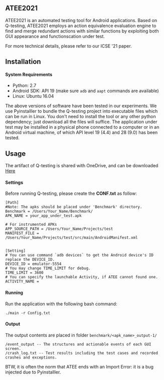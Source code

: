 ## ATEE2021

ATEE2021 is an automated testing tool for Android applications. Based on Q-testing, ATEE2021 employs an action equivalence evaluation engine to find and merge redundant actions with similar functions by exploiting both GUI appearance and functionscation under test.

For more technical details, please refer to our ICSE '21 paper.


## Installation

#### System Requirements

- Python: 2.7
- Android SDK: API 19 (make sure `adb` and `aapt` commands are available)
- Linux: Ubuntu 16.04

The above versions of software have been tested in our experiments. We use Pyinstalller to bundle the Q-testing project into executable files which can be run in Linux.  You don't need to install the tool or any other python dependency; just download all the files will suffice. The application under test may be installed in a physical phone connected to a computer or in an Android virtual machine, of which API level 19 (4.4) and 28 (9.0) has been tested.

## Usage

The artifact of Q-testing is shared with OneDrive, and can be downloaded [Here](https://1drv.ms/u/s!AmfV7AZ50ULTiT36goqVTvFpbqoJ?e=5Pybc6)


#### Settings

Before running Q-testing, please create the **CONF.txt** as follow: 

```
[Path]
#Note: The apks should be placed under 'Benchmark' directory.
Benchmark = /Users/Your_Name/Benchmark/
APK_NAME = your_app_under_test.apk

# For instrumented APKs
APP_SOURCE_PATH = /Users/Your_Name/Projects/test
MANIFEST_FILE = /Users/Your_Name/Projects/test/src/main/AndroidManifest.xml


[Setting]
# You can use command `adb devices` to get the Android device's ID replace the DEVICE_ID.
DEVICE_ID = emulator-5554
# You may change TIME_LIMIT for debug.
TIME_LIMIT = 3600
# You can specify the launchable Activity, if ATEE cannot found one.
ACTIVITY_NAME = 
```

#### Running

Run the application with the following bash command:

   ```shell
   ./main -r Config.txt
   ```

#### Output

The output contents are placed in folder `benchmark/<apk_name>_output-1/`

```
/event_output -- The structures and actionable events of each GUI screen.
/crash_log.txt -- Test results including the test cases and recorded crashes and exceptions.
```

BTW, it is often the norm that ATEE ends with an Import Error: it is a bug injected due to Pyinstalller.

